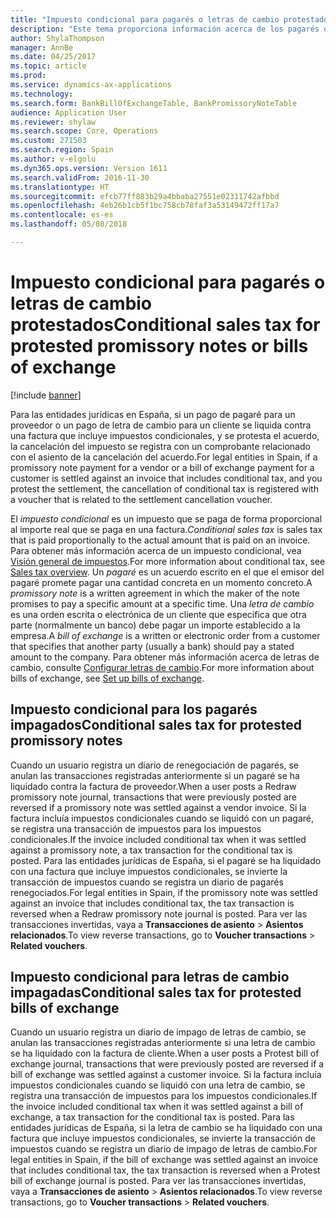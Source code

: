 ```yaml
---
title: "Impuesto condicional para pagarés o letras de cambio protestados"
description: "Este tema proporciona información acerca de los pagarés o letras de cambio para las entidades jurídicas en España."
author: ShylaThompson
manager: AnnBe
ms.date: 04/25/2017
ms.topic: article
ms.prod: 
ms.service: dynamics-ax-applications
ms.technology: 
ms.search.form: BankBillOfExchangeTable, BankPromissoryNoteTable
audience: Application User
ms.reviewer: shylaw
ms.search.scope: Core, Operations
ms.custom: 271503
ms.search.region: Spain
ms.author: v-elgolu
ms.dyn365.ops.version: Version 1611
ms.search.validFrom: 2016-11-30
ms.translationtype: HT
ms.sourcegitcommit: efcb77ff883b29a4bbaba27551e02311742afbbd
ms.openlocfilehash: 4eb26b1cb5f1bc758cb78faf3a53149472ff17a7
ms.contentlocale: es-es
ms.lasthandoff: 05/08/2018

---
```


# <a name="conditional-sales-tax-for-protested-promissory-notes-or-bills-of-exchange"></a><span data-ttu-id="e358f-103">Impuesto condicional para pagarés o letras de cambio protestados</span><span class="sxs-lookup"><span data-stu-id="e358f-103">Conditional sales tax for protested promissory notes or bills of exchange</span></span>
[!include [banner](../includes/banner.md)]

<span data-ttu-id="e358f-104">Para las entidades jurídicas en España, si un pago de pagaré para un proveedor o un pago de letra de cambio para un cliente se liquida contra una factura que incluye impuestos condicionales, y se protesta el acuerdo, la cancelación del impuesto se registra con un comprobante relacionado con el asiento de la cancelación del acuerdo.</span><span class="sxs-lookup"><span data-stu-id="e358f-104">For legal entities in Spain, if a promissory note payment for a vendor or a bill of exchange payment for a customer is settled against an invoice that includes conditional tax, and you protest the settlement, the cancellation of conditional tax is registered with a voucher that is related to the settlement cancellation voucher.</span></span>

<span data-ttu-id="e358f-105">El *impuesto condicional* es un impuesto que se paga de forma proporcional al importe real que se paga en una factura.</span><span class="sxs-lookup"><span data-stu-id="e358f-105">*Conditional sales tax* is sales tax that is paid proportionally to the actual amount that is paid on an invoice.</span></span> <span data-ttu-id="e358f-106">Para obtener más información acerca de un impuesto condicional, vea [Visión general de impuestos](../general-ledger/indirect-taxes-overview.md).</span><span class="sxs-lookup"><span data-stu-id="e358f-106">For more information about conditional tax, see [Sales tax overview](../general-ledger/indirect-taxes-overview.md).</span></span> <span data-ttu-id="e358f-107">Un *pagaré* es un acuerdo escrito en el que el emisor del pagaré promete pagar una cantidad concreta en un momento concreto.</span><span class="sxs-lookup"><span data-stu-id="e358f-107">A *promissory note* is a written agreement in which the maker of the note promises to pay a specific amount at a specific time.</span></span> <span data-ttu-id="e358f-108">Una *letra de cambio* es una orden escrita o electrónica de un cliente que especifica que otra parte (normalmente un banco) debe pagar un importe establecido a la empresa.</span><span class="sxs-lookup"><span data-stu-id="e358f-108">A *bill of exchange* is a written or electronic order from a customer that specifies that another party (usually a bank) should pay a stated amount to the company.</span></span> <span data-ttu-id="e358f-109">Para obtener más información acerca de letras de cambio, consulte [Configurar letras de cambio](../accounts-receivable/set-up-bills-exchange.md).</span><span class="sxs-lookup"><span data-stu-id="e358f-109">For more information about bills of exchange, see [Set up bills of exchange](../accounts-receivable/set-up-bills-exchange.md).</span></span>

## <a name="conditional-sales-tax-for-protested-promissory-notes"></a><span data-ttu-id="e358f-110">Impuesto condicional para los pagarés impagados</span><span class="sxs-lookup"><span data-stu-id="e358f-110">Conditional sales tax for protested promissory notes</span></span>
<span data-ttu-id="e358f-111">Cuando un usuario registra un diario de renegociación de pagarés, se anulan las transacciones registradas anteriormente si un pagaré se ha liquidado contra la factura de proveedor.</span><span class="sxs-lookup"><span data-stu-id="e358f-111">When a user posts a Redraw promissory note journal, transactions that were previously posted are reversed if a promissory note was settled against a vendor invoice.</span></span> <span data-ttu-id="e358f-112">Si la factura incluía impuestos condicionales cuando se liquidó con un pagaré, se registra una transacción de impuestos para los impuestos condicionales.</span><span class="sxs-lookup"><span data-stu-id="e358f-112">If the invoice included conditional tax when it was settled against a promissory note, a tax transaction for the conditional tax is posted.</span></span> <span data-ttu-id="e358f-113">Para las entidades jurídicas de España, si el pagaré se ha liquidado con una factura que incluye impuestos condicionales, se invierte la transacción de impuestos cuando se registra un diario de pagarés renegociados.</span><span class="sxs-lookup"><span data-stu-id="e358f-113">For legal entities in Spain, if the promissory note was settled against an invoice that includes conditional tax, the tax transaction is reversed when a Redraw promissory note journal is posted.</span></span> <span data-ttu-id="e358f-114">Para ver las transacciones invertidas, vaya a **Transacciones de asiento** &gt; **Asientos relacionados**.</span><span class="sxs-lookup"><span data-stu-id="e358f-114">To view reverse transactions, go to **Voucher transactions** &gt; **Related vouchers**.</span></span>

## <a name="conditional-sales-tax-for-protested-bills-of-exchange"></a><span data-ttu-id="e358f-115">Impuesto condicional para letras de cambio impagadas</span><span class="sxs-lookup"><span data-stu-id="e358f-115">Conditional sales tax for protested bills of exchange</span></span>
<span data-ttu-id="e358f-116">Cuando un usuario registra un diario de impago de letras de cambio, se anulan las transacciones registradas anteriormente si una letra de cambio se ha liquidado con la factura de cliente.</span><span class="sxs-lookup"><span data-stu-id="e358f-116">When a user posts a Protest bill of exchange journal, transactions that were previously posted are reversed if a bill of exchange was settled against a customer invoice.</span></span> <span data-ttu-id="e358f-117">Si la factura incluía impuestos condicionales cuando se liquidó con una letra de cambio, se registra una transacción de impuestos para los impuestos condicionales.</span><span class="sxs-lookup"><span data-stu-id="e358f-117">If the invoice included conditional tax when it was settled against a bill of exchange, a tax transaction for the conditional tax is posted.</span></span> <span data-ttu-id="e358f-118">Para las entidades jurídicas de España, si la letra de cambio se ha liquidado con una factura que incluye impuestos condicionales, se invierte la transacción de impuestos cuando se registra un diario de impago de letras de cambio.</span><span class="sxs-lookup"><span data-stu-id="e358f-118">For legal entities in Spain, if the bill of exchange was settled against an invoice that includes conditional tax, the tax transaction is reversed when a Protest bill of exchange journal is posted.</span></span> <span data-ttu-id="e358f-119">Para ver las transacciones invertidas, vaya a **Transacciones de asiento** &gt; **Asientos relacionados**.</span><span class="sxs-lookup"><span data-stu-id="e358f-119">To view reverse transactions, go to **Voucher transactions** &gt; **Related vouchers**.</span></span>



